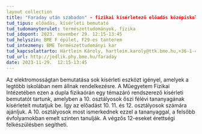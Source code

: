 ```yaml
---
layout collection
title: "Faraday után szabadon" - fizikai kísérletező előadás középiskolásoknak
tud_tipus: előadás, kísérleti bemutató
tud_tudomanyterulet: természettudományok, fizika
tud_idopont: 2023. november 29. 12:15-13:45
tud_helyszin: BME F épület, F29-es tanterem
tud_intezmeny: BME Természettudományi kar
tud_kapcsolattarto: Härtlein Károly, hartlein.karoly@ttk.bme.hu,+36-1-463-1136
tud_url: http://jedlik.phy.bme.hu/faraday 
date: 2023-11-29.  12:15-13:45
---
```

Az elektromosságtan bemutatása sok kísérleti eszközt igényel, amelyek a legtöbb iskolában nem állnak rendelkezésre. A Műegyetem Fizikai Intézetében ezen a dupla fizikaórán egy témazáró rendszerező kísérleti bemutatót tartunk, amelyben a 10. osztályosok őszi félévi tananyagának kísérleteit mutatjuk be. Így az előadást 10. 11. és 12. osztályosok számára ajánljuk. A 10. osztályosok most ismerkednek ezzel a tananyaggal, a felsőbb évfolyamokban emelt szinten tanulják. A végzős 12-eseket érettségi felkészülésben segítheti.